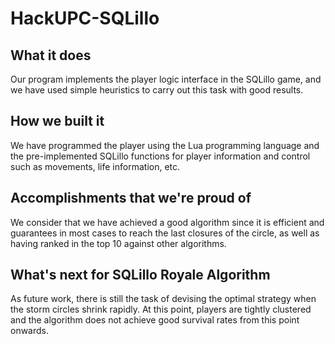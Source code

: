 # HackUPC-SQLillo
## What it does
Our program implements the player logic interface in the SQLillo game, and we have used simple heuristics to carry out this task with good results.

## How we built it
We have programmed the player using the Lua programming language and the pre-implemented SQLillo functions for player information and control such as movements, life information, etc.

## Accomplishments that we're proud of
We consider that we have achieved a good algorithm since it is efficient and guarantees in most cases to reach the last closures of the circle, as well as having ranked in the top 10 against other algorithms.


## What's next for SQLillo Royale Algorithm
As future work, there is still the task of devising the optimal strategy when the storm circles shrink rapidly. At this point, players are tightly clustered and the algorithm does not achieve good survival rates from this point onwards.
